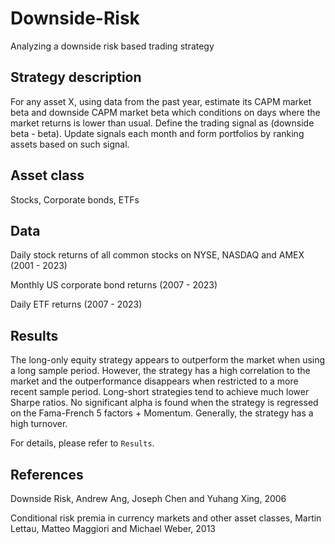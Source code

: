 # Downside-Risk
Analyzing a downside risk based trading strategy 

## Strategy description

For any asset X, using data from the past year, estimate its CAPM market beta and downside CAPM market beta which conditions on days where the market returns is lower than usual. Define the trading signal as (downside beta - beta). Update signals each month and form portfolios by ranking assets based on such signal. 

## Asset class

Stocks, Corporate bonds, ETFs

## Data

Daily stock returns of all common stocks on NYSE, NASDAQ and AMEX (2001 - 2023)

Monthly US corporate bond returns (2007 - 2023)

Daily ETF returns (2007 - 2023)

## Results

The long-only equity strategy appears to outperform the market when using a long sample period. However, the strategy has a high correlation to the market and the outperformance disappears when restricted to a more recent sample period. Long-short strategies tend to achieve much lower Sharpe ratios. No significant alpha is found when the strategy is regressed on the Fama-French 5 factors + Momentum. Generally, the strategy has a high turnover.

For details, please refer to `Results`.


## References

Downside Risk, Andrew Ang, Joseph Chen and Yuhang Xing, 2006

Conditional risk premia in currency markets and other asset classes, Martin Lettau, Matteo Maggiori and Michael Weber, 2013
